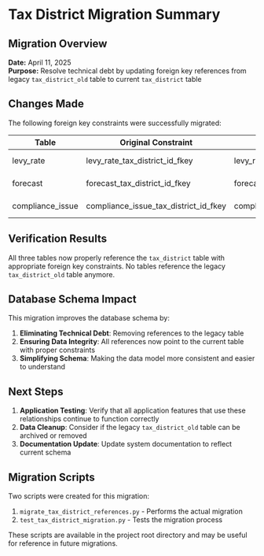 # Tax District Migration Summary

## Migration Overview

**Date:** April 11, 2025  
**Purpose:** Resolve technical debt by updating foreign key references from legacy `tax_district_old` table to current `tax_district` table

## Changes Made

The following foreign key constraints were successfully migrated:

| Table            | Original Constraint                   | New Constraint                        | Status      |
| ---------------- | ------------------------------------- | ------------------------------------- | ----------- |
| levy_rate        | levy_rate_tax_district_id_fkey        | levy_rate_tax_district_id_fkey        | ✅ Migrated |
| forecast         | forecast_tax_district_id_fkey         | forecast_tax_district_id_fkey         | ✅ Migrated |
| compliance_issue | compliance_issue_tax_district_id_fkey | compliance_issue_tax_district_id_fkey | ✅ Migrated |

## Verification Results

All three tables now properly reference the `tax_district` table with appropriate foreign key constraints. No tables reference the legacy `tax_district_old` table anymore.

## Database Schema Impact

This migration improves the database schema by:

1. **Eliminating Technical Debt**: Removing references to the legacy table
2. **Ensuring Data Integrity**: All references now point to the current table with proper constraints
3. **Simplifying Schema**: Making the data model more consistent and easier to understand

## Next Steps

1. **Application Testing**: Verify that all application features that use these relationships continue to function correctly
2. **Data Cleanup**: Consider if the legacy `tax_district_old` table can be archived or removed
3. **Documentation Update**: Update system documentation to reflect current schema

## Migration Scripts

Two scripts were created for this migration:

1. `migrate_tax_district_references.py` - Performs the actual migration
2. `test_tax_district_migration.py` - Tests the migration process

These scripts are available in the project root directory and may be useful for reference in future migrations.
